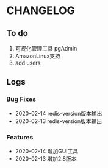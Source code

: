 # CHANGELOG

## To do

1. 可视化管理工具 pgAdmin
2. AmazonLinux支持
3. add users

## Logs

### Bug Fixes

* 2020-02-14  redis-version版本输出
* 2020-02-13  redis-version版本输出

### Features

* 2020-02-14  增加GUI工具
* 2020-02-13  增加2.8版本
